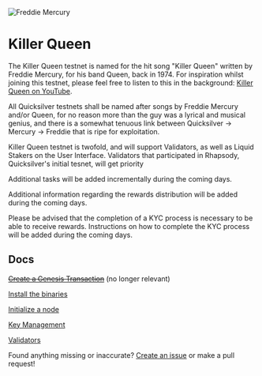 ![Freddie Mercury](https://static.miraheze.org/nonciclopediawiki/thumb/8/84/Freddie_Mercury_simpson.png/200px-Freddie_Mercury_simpson.png)

# Killer Queen
The Killer Queen testnet is named for the hit song "Killer Queen" written by Freddie Mercury, for his band Queen, back in 1974. For inspiration whilst joining this testnet, please feel free to listen to this in the background: [Killer Queen on YouTube](https://www.youtube.com/watch?v=2ZBtPf7FOoM).

All Quicksilver testnets shall be named after songs by Freddie Mercury and/or Queen, for no reason more than the guy was a lyrical and musical genius, and there is a somewhat tenuous link between Quicksilver -> Mercury -> Freddie that is ripe for exploitation. 

Killer Queen testnet is twofold, and will support Validators, as well as Liquid Stakers on the User Interface. Validators that participated in Rhapsody, Quicksilver's initial tesnet, will get priority 

Additional tasks will be added incrementally during the coming days.

Additional information regarding the rewards distribution will be added during the coming days. 

Please be advised that the completion of a KYC process is necessary to be able to receive rewards. Instructions on how to complete the KYC process will be added during the coming days. 

## Docs

~~[Create a Genesis Transaction](/killerqueen/GENESIS.md)~~ (no longer relevant)

[Install the binaries](/killerqueen/INSTALL.md)

[Initialize a node](/killerqueen/INITIALIZE.md)

[Key Management](/killerqueen/KEYS.md)

[Validators](/killerqueen/VALIDATE.md)

Found anything missing or inaccurate? [Create an issue](https://github.com/ingenuity-build/testnets/issues) or make a pull request!
